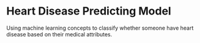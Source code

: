 # Heart Disease Predicting Model
Using machine learning concepts to classify whether someone have heart disease based on their medical attributes.
